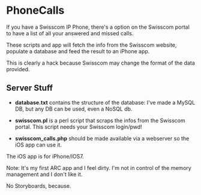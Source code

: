 PhoneCalls
==========

If you have a Swisscom IP Phone, there's a option on the Swisscom portal to have a list of all your answered and missed calls.

These scripts and app will fetch the info from the Swisscom website, populate a database and feed the result to an iPhone app.

This is clearly a hack because Swisscom may change the format of the data provided.

Server Stuff
------------

- <b>database.txt</b> contains the structure of the database: I've made a MySQL DB, but any DB can be used, even a NoSQL db.

- <b>swisscom.pl</b> is a perl script that scraps the infos from the Swisscom portal. This script needs your Swisscom login/pwd!

- <b>swisscom_calls.php</b> should be made available via a webserver so the iOS app can use it.


The iOS app is for iPhone/IOS7.

Note: It's my first ARC app and I feel dirty. I'm not in control of the memory management and I don't like it.

No Storyboards, because.
